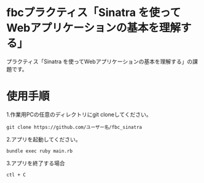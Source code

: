 # fbcプラクティス「Sinatra を使ってWebアプリケーションの基本を理解する」

プラクティス「Sinatra を使ってWebアプリケーションの基本を理解する」の課題です。

# 使用手順
1.作業用PCの任意のディレクトリにgit cloneしてください。

```
git clone https://github.com/ユーザー名/fbc_sinatra
```

2.アプリを起動してください。

```
bundle exec ruby main.rb
```

3.アプリを終了する場合

```
ctl + C
```